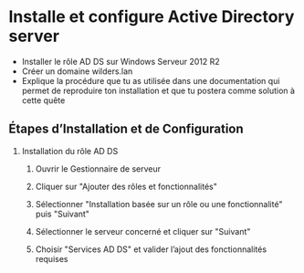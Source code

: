 # Installe et configure Active Directory server 

- Installer le rôle AD DS sur Windows Serveur 2012 R2
- Créer un domaine wilders.lan
- Explique la procédure que tu as utilisée dans une documentation qui permet de reproduire ton installation et que tu postera comme solution à cette quête

## Étapes d’Installation et de Configuration

1. Installation du rôle AD DS

   1. Ouvrir le Gestionnaire de serveur

   2. Cliquer sur "Ajouter des rôles et fonctionnalités"

   3. Sélectionner "Installation basée sur un rôle ou une fonctionnalité" puis "Suivant"

   4. Sélectionner le serveur concerné et cliquer sur "Suivant"

   5. Choisir "Services AD DS" et valider l’ajout des fonctionnalités requises
